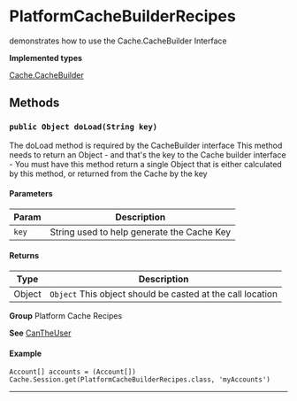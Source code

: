 # PlatformCacheBuilderRecipes

demonstrates how to use the Cache.CacheBuilder Interface


**Implemented types**

[Cache.CacheBuilder](Cache.CacheBuilder)

## Methods
### `public Object doLoad(String key)`

The doLoad method is required by the CacheBuilder interface This method needs to return an Object - and that's the key to the Cache builder interface - You must have this method return a single Object that is either calculated by this method, or returned from the Cache by the key

#### Parameters

|Param|Description|
|---|---|
|`key`|String used to help generate the Cache Key|

#### Returns

|Type|Description|
|---|---|
|Object|`Object` This object should be casted at the call location|


**Group** Platform Cache Recipes


**See** [CanTheUser](https://github.com/trailheadapps/apex-recipes/wiki/CanTheUser)

#### Example
```apex
Account[] accounts = (Account[]) Cache.Session.get(PlatformCacheBuilderRecipes.class, 'myAccounts')
```


---
